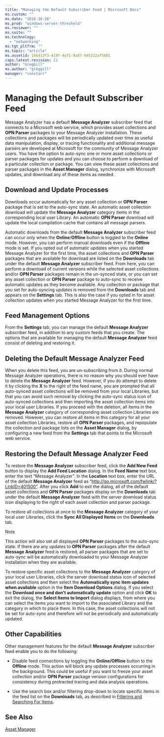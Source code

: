 ```yaml
---
title: "Managing the Default Subscriber Feed | Microsoft Docs"
ms.custom: ""
ms.date: "2016-10-26"
ms.prod: "windows-server-threshold"
ms.reviewer: ""
ms.suite: ""
ms.technology: 
  - "networking"
ms.tgt_pltfrm: ""
ms.topic: "article"
ms.assetid: 166413f3-419f-4a71-9a87-945222af5681
caps.latest.revision: 21
author: "GregGill"
ms.author: "greggill"
manager: "ronstarr"
---
```

# Managing the Default Subscriber Feed
Message Analyzer has a default **Message Analyzer** subscriber feed that connects to a Microsoft web service, which provides asset collections and **OPN Parser** packages to your Message Analyzer installation. These collections and packages will be periodically updated over time as useful data manipulation, display, or tracing functionality and additional message parsers are developed at Microsoft for the community of Message Analyzer users. You have the option to auto-sync one or more asset collections or parser packages for updates and you can choose to perform a download of a particular collection or package. You can view these asset collections and parser packages in the **Asset Manager** dialog, synchronize with Microsoft updates, and download any of these items as needed.  
  
## Download and Update Processes  
 Downloads occur automatically for any asset collection or **OPN Parser** package that is set to the auto-sync state. An automatic asset collection download will update the **Message Analyzer** category items in the corresponding local user Library. An automatic **OPN Parser** download will update the local compilation cache that contains all message parsers.  
  
 Automatic downloads from the default **Message Analyzer** subscriber feed can occur only when the **Online**/**Offline** button is toggled to the **Online** mode. However, you can perform manual downloads even if the **Offline** mode is set. If you opted out of automatic updates when you started Message Analyzer for the first time, the asset collections and **OPN Parser** packages that are available for download are listed on the **Downloads** tab under the default **Message Analyzer** subscriber feed. From here, you can perform a download of current versions while the selected asset collections and/or **OPN Parser** packages remain in the un-synced state, or you can set any asset collection or **OPN Parser** package to auto-sync to receive automatic updates as they become available. Any collection or package that you set for auto-syncing updates is removed from the **Downloads** tab and appears on the **Settings** tab. This is also the case if you opted in for asset collection updates when you started Message Analyzer for the first time.  
  
## Feed Management Options  
 From the **Settings** tab, you can manage the default **Message Analyzer** subscriber feed, in addition to any custom feeds that you create. The options that are available for managing the default **Message Analyzer** feed consist of deleting and restoring it.  
  
## Deleting the Default Message Analyzer Feed  
 When you delete this feed, you are un-subscribing from it. During normal Message Analyzer operations, there is no reason why you should ever have to delete the **Message Analyzer** feed. However, if you do attempt to delete it by clicking the **X** to the right of the feed name, you are prompted that all auto-synced asset collections will be removed from your local Libraries, but that you can avoid such removal by clicking the auto-sync status icon of auto-synced collections and then importing the asset collection items into your local user Libraries. If you proceed with the deletion, all items in the **Message Analyzer** category of corresponding asset collection Libraries are removed. However, you can restore all items in this category for all your asset collection Libraries, restore all **OPN Parser** packages, and repopulate the collection and package lists on the **Asset Manager** dialog, by configuring a new feed from the **Settings** tab that points to the Microsoft web service.  
  
## Restoring the Default Message Analyzer Feed  
 To restore the **Message Analyzer** subscriber feed, click the **Add New Feed** button to display the **Add Feed Location** dialog. In the **Feed Name** text box, enter the text “Message Analyzer”. In the **Location** text box, enter the URL of the default **Message Analyzer** feed as “http://go.microsoft.com/fwlink/?LinkID=401500”. After you click **Add** to exit the dialog, all of the default asset collections and **OPN Parser** packages display on the **Downloads** tab under the default **Message Analyzer** feed with the server download status icon displaying to the right of each asset collection and parser package.  
  
 To restore all collections at once to the **Message Analyzer** category of your local user Libraries, click the **Sync All Displayed Items** on the **Downloads** tab.  
  
> [!NOTE]
>  This action will also set all displayed **OPN Parser** packages to the auto-sync state. If there are any updates to **OPN Parser** packages after the default **Message Analyzer** feed is restored, all parser packages that are set to auto-sync will be automatically downloaded to your Message Analyzer installation when they are available.  
  
 To restore specific asset collections to the **Message Analyzer** category of your local user Libraries, click the server download status icon of selected asset collections and then select the **Automatically sync item updates when available** option in the **Item Download Options** dialog. If you select the **Download once and don’t automatically update** option and click **OK** to exit the dialog, the **Select Items to Import** dialog displays, from where you can select the items you want to import to the associated Library and the category in which to place them. In this case, the asset collections will not be set for auto-sync and therefore will not be periodically and automatically updated.  
  
## Other Capabilities  
 Other management features for the default **Message Analyzer** subscriber feed enable you to do the following:  
  
-   Disable feed connections by toggling the **Online/Offline** button to the **Offline** mode. This action will block any update processes occurring in the background. This could be useful if you want to freeze your asset collection and/or **OPN Parser** package version configurations for consistency during protracted tracing and data analysis operations.  
  
-   Use the search box and/or filtering drop-down to locate specific items in the feed list on the **Downloads** tab, as described in [Filtering and Searching For Items](../messageanalyzer_content/filtering-and-searching-for-items.md).  
  
## See Also  
 [Asset Manager](../messageanalyzer_content/asset-manager.md)